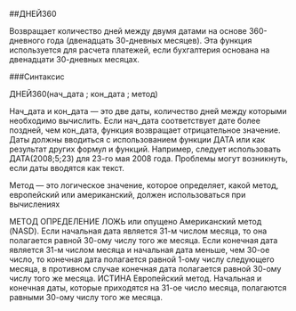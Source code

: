 ﻿##ДНЕЙ360

Возвращает количество дней между двумя датами на основе 360-дневного года (двенадцать 30-дневных месяцев). Эта функция используется для расчета платежей, если бухгалтерия основана на двенадцати 30-дневных месяцах.

###Синтаксис

ДНЕЙ360(нач_дата ; кон_дата ; метод)

Нач_дата и кон_дата    — это две даты, количество дней между которыми необходимо вычислить. Если нач_дата соответствует дате более поздней, чем кон_дата, функция возвращает отрицательное значение. Даты должны вводиться с использованием функции ДАТА или как результат других формул и функций. Например, следует использовать ДАТА(2008;5;23) для 23-го мая 2008 года. Проблемы могут возникнуть, если даты вводятся как текст.

Метод    — это логическое значение, которое определяет, какой метод, европейский или американский, должен использоваться при вычислениях

МЕТОД    ОПРЕДЕЛЕНИЕ
ЛОЖЬ или опущено Американский метод (NASD). Если начальная дата является 31-м числом месяца, то она полагается равной 30-ому числу того же месяца. Если конечная дата является 31-м числом месяца и начальная дата меньше, чем 30-ое число, то конечная дата полагается равной 1-ому числу следующего месяца, в противном случае конечная дата полагается равной 30-ому числу того же месяца.
ИСТИНА   Европейский метод. Начальная и конечная даты, которые приходятся на 31-ое число месяца, полагаются равными 30-ому числу того же месяца.
